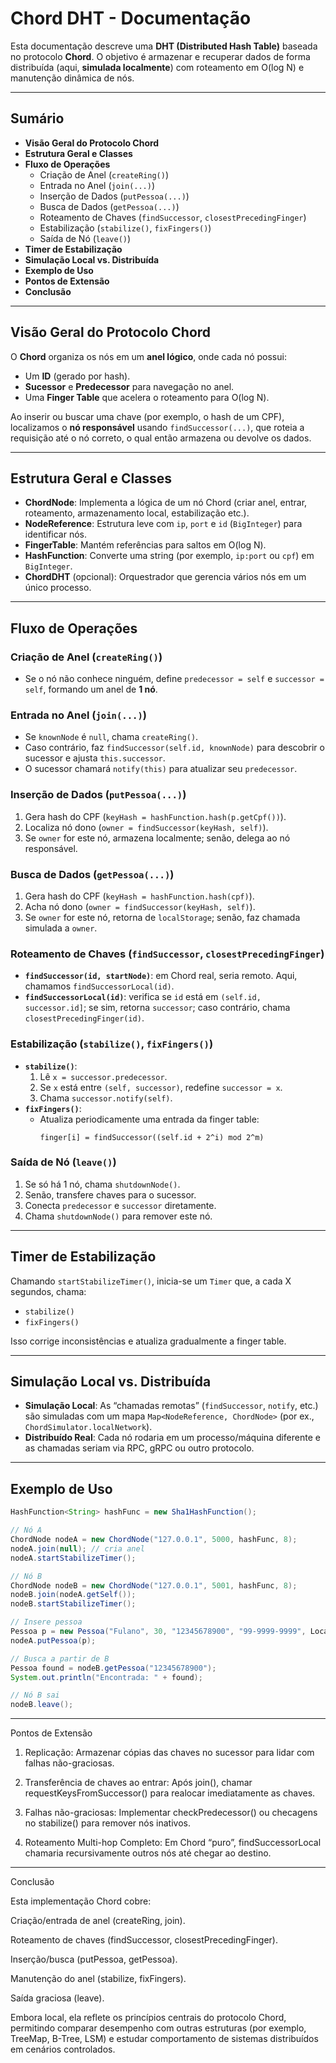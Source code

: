 # Chord DHT - Documentação

Esta documentação descreve uma **DHT (Distributed Hash Table)** baseada no protocolo **Chord**. O objetivo é armazenar e recuperar dados de forma distribuída (aqui, **simulada localmente**) com roteamento em O(log N) e manutenção dinâmica de nós.

---

## Sumário

- **Visão Geral do Protocolo Chord**  
- **Estrutura Geral e Classes**  
- **Fluxo de Operações**  
  - Criação de Anel (`createRing()`)  
  - Entrada no Anel (`join(...)`)  
  - Inserção de Dados (`putPessoa(...)`)  
  - Busca de Dados (`getPessoa(...)`)  
  - Roteamento de Chaves (`findSuccessor`, `closestPrecedingFinger`)  
  - Estabilização (`stabilize()`, `fixFingers()`)  
  - Saída de Nó (`leave()`)  
- **Timer de Estabilização**  
- **Simulação Local vs. Distribuída**  
- **Exemplo de Uso**  
- **Pontos de Extensão**  
- **Conclusão**

---

## Visão Geral do Protocolo Chord

O **Chord** organiza os nós em um **anel lógico**, onde cada nó possui:

- Um **ID** (gerado por hash).  
- **Sucessor** e **Predecessor** para navegação no anel.  
- Uma **Finger Table** que acelera o roteamento para O(log N).

Ao inserir ou buscar uma chave (por exemplo, o hash de um CPF), localizamos o **nó responsável** usando `findSuccessor(...)`, que roteia a requisição até o nó correto, o qual então armazena ou devolve os dados.

---

## Estrutura Geral e Classes

- **ChordNode**: Implementa a lógica de um nó Chord (criar anel, entrar, roteamento, armazenamento local, estabilização etc.).  
- **NodeReference**: Estrutura leve com `ip`, `port` e `id` (`BigInteger`) para identificar nós.  
- **FingerTable**: Mantém referências para saltos em O(log N).  
- **HashFunction**: Converte uma string (por exemplo, `ip:port` ou `cpf`) em `BigInteger`.  
- **ChordDHT** (opcional): Orquestrador que gerencia vários nós em um único processo.

---

## Fluxo de Operações

### Criação de Anel (`createRing()`)
- Se o nó não conhece ninguém, define `predecessor = self` e `successor = self`, formando um anel de **1 nó**.

### Entrada no Anel (`join(...)`)
- Se `knownNode` é `null`, chama `createRing()`.  
- Caso contrário, faz `findSuccessor(self.id, knownNode)` para descobrir o sucessor e ajusta `this.successor`.  
- O sucessor chamará `notify(this)` para atualizar seu `predecessor`.

### Inserção de Dados (`putPessoa(...)`)
1. Gera hash do CPF (`keyHash = hashFunction.hash(p.getCpf())`).  
2. Localiza nó dono (`owner = findSuccessor(keyHash, self)`).  
3. Se `owner` for este nó, armazena localmente; senão, delega ao nó responsável.

### Busca de Dados (`getPessoa(...)`)
1. Gera hash do CPF (`keyHash = hashFunction.hash(cpf)`).  
2. Acha nó dono (`owner = findSuccessor(keyHash, self)`).  
3. Se `owner` for este nó, retorna de `localStorage`; senão, faz chamada simulada a `owner`.

### Roteamento de Chaves (`findSuccessor`, `closestPrecedingFinger`)
- **`findSuccessor(id, startNode)`**: em Chord real, seria remoto. Aqui, chamamos `findSuccessorLocal(id)`.  
- **`findSuccessorLocal(id)`**: verifica se `id` está em `(self.id, successor.id]`; se sim, retorna `successor`; caso contrário, chama `closestPrecedingFinger(id)`.

### Estabilização (`stabilize()`, `fixFingers()`)
- **`stabilize()`**:  
  1. Lê `x = successor.predecessor`.  
  2. Se `x` está entre `(self, successor)`, redefine `successor = x`.  
  3. Chama `successor.notify(self)`.  
- **`fixFingers()`**:  
  - Atualiza periodicamente uma entrada da finger table:  
    ```
    finger[i] = findSuccessor((self.id + 2^i) mod 2^m)
    ```

### Saída de Nó (`leave()`)
1. Se só há 1 nó, chama `shutdownNode()`.  
2. Senão, transfere chaves para o sucessor.  
3. Conecta `predecessor` e `successor` diretamente.  
4. Chama `shutdownNode()` para remover este nó.

---

## Timer de Estabilização

Chamando `startStabilizeTimer()`, inicia-se um `Timer` que, a cada X segundos, chama:

- `stabilize()`  
- `fixFingers()`

Isso corrige inconsistências e atualiza gradualmente a finger table.

---

## Simulação Local vs. Distribuída

- **Simulação Local**: As “chamadas remotas” (`findSuccessor`, `notify`, etc.) são simuladas com um mapa `Map<NodeReference, ChordNode>` (por ex., `ChordSimulator.localNetwork`).  
- **Distribuído Real**: Cada nó rodaria em um processo/máquina diferente e as chamadas seriam via RPC, gRPC ou outro protocolo.

---

## Exemplo de Uso

```java
HashFunction<String> hashFunc = new Sha1HashFunction();

// Nó A
ChordNode nodeA = new ChordNode("127.0.0.1", 5000, hashFunc, 8);
nodeA.join(null); // cria anel
nodeA.startStabilizeTimer();

// Nó B
ChordNode nodeB = new ChordNode("127.0.0.1", 5001, hashFunc, 8);
nodeB.join(nodeA.getSelf());
nodeB.startStabilizeTimer();

// Insere pessoa
Pessoa p = new Pessoa("Fulano", 30, "12345678900", "99-9999-9999", LocalDate.of(1993, 5, 10));
nodeA.putPessoa(p);

// Busca a partir de B
Pessoa found = nodeB.getPessoa("12345678900");
System.out.println("Encontrada: " + found);

// Nó B sai
nodeB.leave(); 
```

---

Pontos de Extensão

1. Replicação: Armazenar cópias das chaves no sucessor para lidar com falhas não-graciosas.


2. Transferência de chaves ao entrar: Após join(), chamar requestKeysFromSuccessor() para realocar imediatamente as chaves.


3. Falhas não-graciosas: Implementar checkPredecessor() ou checagens no stabilize() para remover nós inativos.


4. Roteamento Multi-hop Completo: Em Chord “puro”, findSuccessorLocal chamaria recursivamente outros nós até chegar ao destino.




---

Conclusão

Esta implementação Chord cobre:

Criação/entrada de anel (createRing, join).

Roteamento de chaves (findSuccessor, closestPrecedingFinger).

Inserção/busca (putPessoa, getPessoa).

Manutenção do anel (stabilize, fixFingers).

Saída graciosa (leave).


Embora local, ela reflete os princípios centrais do protocolo Chord, permitindo comparar desempenho com outras estruturas (por exemplo, TreeMap, B-Tree, LSM) e estudar comportamento de sistemas distribuídos em cenários controlados.